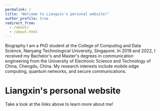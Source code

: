 ```yaml
---
permalink: /
title: "Welcome to Liangxin's personal website!"
author_profile: true
redirect_from: 
  - /about/
  - /about.html
---
```


Biography
I am a PhD student at the College of Computing and Data Science, Nanyang Technological University, Singapore. In 2019 and 2022, I received my Bachelor's and Master's degrees in communication engineering from the University of Electronic Science and Technology of China, Chengdu, China. My research interests include mobile edge computing, quantum networks, and secure communications.

Liangxin's personal website
======
Take a look at the links above to learn more about me!
